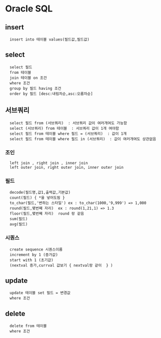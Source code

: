 
# Oracle SQL


## insert 
      insert into 테이블 values(필드값,필드값)
## select 
      select 필드 
      from 테이블 
      join 테이블 on 조건
      where 조건 
      group by 필드 having 조건 
      order by 필드 [desc:내림차순,asc:오름차순]
## 서브쿼리 
      select 필드 from (서브쿼리)  : 서브쿼리 값이 여러개여도 가능함
      select (서브쿼리) from 테이블  : 서브쿼리 값이 1개 여야함 
      select 필드 from 테이블 where 필드 = (서브쿼리)  : 값이 1개 
      select 필드 from 테이블 where 필드 in (서브쿼리)  : 값이 여러개여도 상관없음
### 조인
      left join , right join , inner join
      left outer join, right outer join, inner outer join
### 필드 
      decode(필드명,값1,출력값,기본값)
      count(필드) { *을 넣어도됨 } 
      to_char(필드,'변하는 스타일') ex : to_char(1000,'9,999') => 1,000
      round(필드,몇번째 자리)  ex : round(1,21,1) => 1.3
      floor(필드,몇번째 자리)  round 랑 같음
      sum(필드)  
      avg(필드) 
### 시퀀스
      create sequence 시퀀스이름
      increment by 1 (증가값)
      start with 1 (초기값)
      (nextval 증가,currval 값보기 { nextval랑 같이  } )
## update 
      update 테이블 set 필드 = 변경값 
      where 조건 
## delete 
      delete from 테이블 
      where 조건
